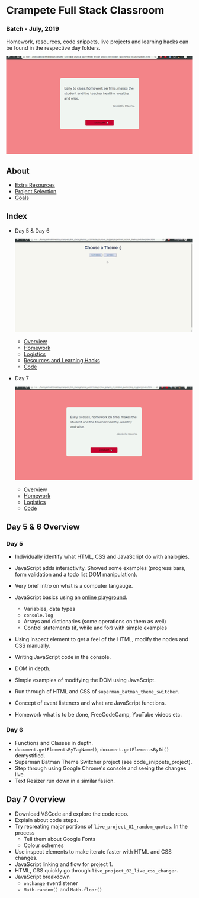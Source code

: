 # Crampete Full Stack Classroom

### Batch - July, 2019

Homework, resources, code snippets, live projects and learning hacks can be found in the respective day folders.

![](media/day_07.gif)

## About

- [Extra Resources](extra-resources.md)
- [Project Selection](project-selection.md)
- [Goals](goals.md)

## Index

- Day 5 & Day 6

  ![](media/day_05_n_06_resized.gif)

  - [Overview](#day-5---6-overview)
  - [Homework](day_05_n_06/homework.md)
  - [Logistics](day_05_n_06/logistics.md)
  - [Resources and Learning Hacks](day_05_n_06/resources-learning-hacks.md)
  - [Code](https://github.com/crampete/full_stack_classroom_july_2019/tree/master/day_05_n_06)

- Day 7

  ![](media/day_07_resized.gif)

  - [Overview](#day-7-overview)
  - [Homework](day_07/homework.md)
  - [Logistics](day_07/logistics.md)
  - [Code](https://github.com/crampete/full_stack_classroom_july_2019/tree/master/day_07)

## Day 5 & 6 Overview

### Day 5

- Individually identify what HTML, CSS and JavaScript do with analogies.
- JavaScript adds interactivity. Showed some examples (progress bars, form validation and a todo list DOM manipulation).
- Very brief intro on what is a computer langauge.
- JavaScript basics using an [online playground](https://wwww.playcode.io).

  - Variables, data types
  - `console.log`
  - Arrays and dictionaries (some operations on them as well)
  - Control statements (if, while and for) with simple examples

- Using inspect element to get a feel of the HTML, modify the nodes and CSS manually.
- Writing JavaScript code in the console.
- DOM in depth.
- Simple examples of modifying the DOM using JavaScript.
- Run through of HTML and CSS of `superman_batman_theme_switcher`.
- Concept of event listeners and what are JavaScript functions.
- Homework what is to be done, FreeCodeCamp, YouTube videos etc.

### Day 6

- Functions and Classes in depth.
- `document.getElementsByTagName()`, `document.getElementsById()` demystified.
- Superman Batman Theme Switcher project (see code_snippets_project).
- Step through using Google Chrome's console and seeing the changes live.
- Text Resizer run down in a similar fasion.

## Day 7 Overview

- Download VSCode and explore the code repo.
- Explain about code steps.
- Try recreating major portions of `live_project_01_random_quotes`. In the process
  - Tell them about Google Fonts
  - Colour schemes
- Use inspect elements to make iterate faster with HTML and CSS changes.
- JavaScript linking and flow for project 1.
- HTML, CSS quickly go through `live_project_02_live_css_changer`.
- JavaScript breakdown
  - `onchange` eventlistener
  - `Math.random()` and `Math.floor()`
